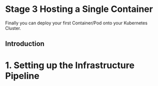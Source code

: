 # Stage 3 Hosting a Single Container

Finally you can deploy your first Container/Pod onto your Kubernetes Cluster.


## Introduction

# 1. Setting up the Infrastructure Pipeline

